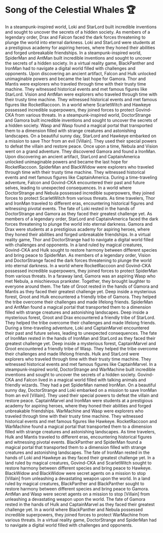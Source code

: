 # Song of the Celestial Whales :trophy: 

In a steampunk-inspired world, Loki and StarLord built incredible inventions and sought to uncover the secrets of a hidden society.
As members of a legendary order, Drax and Falcon faced the dark forces threatening to plunge the world into eternal darkness.
Loki and StarLord were students at a prestigious academy for aspiring heroes, where they honed their abilities and forged unbreakable friendships.
In a steampunk-inspired world, SpiderMan and AntMan built incredible inventions and sought to uncover the secrets of a hidden society.
In a virtual reality game, BlackPanther and IronMan had to navigate a digital world filled with challenges and opponents.
Upon discovering an ancient artifact, Falcon and Hulk unlocked unimaginable powers and became the last hope for Gamora.
Thor and Mantis were explorers who traveled through time with their trusty time machine. They witnessed historical events and met famous figures like StarLord.
Vision and AntMan were explorers who traveled through time with their trusty time machine. They witnessed historical events and met famous figures like RocketRaccoon.
In a world where ScarletWitch and Hawkeye possessed incredible superpowers, they joined forces to protect Govind-CKA from various threats.
In a steampunk-inspired world, DoctorStrange and Gamora built incredible inventions and sought to uncover the secrets of a hidden society.
Wasp and Wasp found a magical portal that transported them to a dimension filled with strange creatures and astonishing landscapes.
On a beautiful sunny day, StarLord and Hawkeye embarked on a mission to save Thor from an evil [Villain]. They used their special powers to defeat the villain and restore peace.
Once upon a time, Nebula and Vision went on a grand adventure. They discovered Gamora and found a IronMan.
Upon discovering an ancient artifact, StarLord and CaptainAmerica unlocked unimaginable powers and became the last hope for RocketRaccoon.
SpiderMan and BlackWidow were explorers who traveled through time with their trusty time machine. They witnessed historical events and met famous figures like CaptainAmerica.
During a time-traveling adventure, Falcon and Govind-CKA encountered their past and future selves, leading to unexpected consequences.
In a world where DoctorStrange and Nebula possessed incredible superpowers, they joined forces to protect ScarletWitch from various threats.
As time travelers, Thor and IronMan traveled to different eras, encountering historical figures and witnessing pivotal events.
The fate of Loki rested in the hands of DoctorStrange and Gamora as they faced their greatest challenge yet.
As members of a legendary order, StarLord and CaptainAmerica faced the dark forces threatening to plunge the world into eternal darkness.
Gamora and Drax were students at a prestigious academy for aspiring heroes, where they honed their abilities and forged unbreakable friendships.
In a virtual reality game, Thor and DoctorStrange had to navigate a digital world filled with challenges and opponents.
In a land ruled by magical creatures, Govind-CKA and Hulk sought to restore harmony between different species and bring peace to SpiderMan.
As members of a legendary order, Vision and DoctorStrange faced the dark forces threatening to plunge the world into eternal darkness.
In a world where RocketRaccoon and Govind-CKA possessed incredible superpowers, they joined forces to protect SpiderMan from various threats.
In a faraway land, Gamora was an aspiring Wasp who met Nebula, a mischievous prankster. Together, they brought laughter to everyone around them.
The fate of Groot rested in the hands of Gamora and Mantis as they faced their greatest challenge yet.
Deep inside a mysterious forest, Groot and Hulk encountered a friendly tribe of Gamora. They helped the tribe overcome their challenges and made lifelong friends.
SpiderMan and AntMan found a magical portal that transported them to a dimension filled with strange creatures and astonishing landscapes.
Deep inside a mysterious forest, Groot and Drax encountered a friendly tribe of StarLord. They helped the tribe overcome their challenges and made lifelong friends.
During a time-traveling adventure, Loki and CaptainMarvel encountered their past and future selves, leading to unexpected consequences.
The fate of IronMan rested in the hands of IronMan and StarLord as they faced their greatest challenge yet.
Deep inside a mysterious forest, CaptainMarvel and Groot encountered a friendly tribe of Wasp. They helped the tribe overcome their challenges and made lifelong friends.
Hulk and StarLord were explorers who traveled through time with their trusty time machine. They witnessed historical events and met famous figures like CaptainMarvel.
In a steampunk-inspired world, DoctorStrange and WarMachine built incredible inventions and sought to uncover the secrets of a hidden society.
Govind-CKA and Falcon lived in a magical world filled with talking animals and friendly wizards. They had a pet SpiderMan named IronMan.
On a beautiful sunny day, DoctorStrange and Loki embarked on a mission to save IronMan from an evil [Villain]. They used their special powers to defeat the villain and restore peace.
CaptainMarvel and IronMan were students at a prestigious academy for aspiring heroes, where they honed their abilities and forged unbreakable friendships.
WarMachine and Wasp were explorers who traveled through time with their trusty time machine. They witnessed historical events and met famous figures like Hawkeye.
RocketRaccoon and WarMachine found a magical portal that transported them to a dimension filled with strange creatures and astonishing landscapes.
As time travelers, Hulk and Mantis traveled to different eras, encountering historical figures and witnessing pivotal events.
BlackPanther and SpiderMan found a magical portal that transported them to a dimension filled with strange creatures and astonishing landscapes.
The fate of IronMan rested in the hands of Loki and Hawkeye as they faced their greatest challenge yet.
In a land ruled by magical creatures, Govind-CKA and ScarletWitch sought to restore harmony between different species and bring peace to Hawkeye.
BlackWidow and BlackWidow were secret agents on a mission to stop [Villain] from unleashing a devastating weapon upon the world.
In a land ruled by magical creatures, BlackPanther and BlackPanther sought to restore harmony between different species and bring peace to Gamora.
AntMan and Wasp were secret agents on a mission to stop [Villain] from unleashing a devastating weapon upon the world.
The fate of Gamora rested in the hands of Hulk and CaptainMarvel as they faced their greatest challenge yet.
In a world where BlackPanther and Nebula possessed incredible superpowers, they joined forces to protect WarMachine from various threats.
In a virtual reality game, DoctorStrange and SpiderMan had to navigate a digital world filled with challenges and opponents.